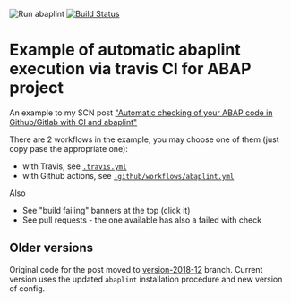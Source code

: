 ![Run abaplint](https://github.com/Pruebas-test/ABAPLINTED/workflows/Run%20abaplint/badge.svg)
[![Build Status](https://travis-ci.org/Pruebas-test/ABAPLINTED.svg?branch=master)](https://travis-ci.org/github/Pruebas-test/ABAPLINTED)

# Example of automatic abaplint execution via travis CI for ABAP project

An example to my SCN post ["Automatic checking of your ABAP code in Github/Gitlab with CI and abaplint"](https://blogs.sap.com/2018/12/25/automatic-checking-of-your-abap-code-in-githubgitlab-with-ci-and-abaplint
)


There are 2 workflows in the example, you may choose one of them (just copy pase the appropriate one):
- with Travis, see [`.travis.yml`](.travis.yml)
- with Github actions, see [`.github/workflows/abaplint.yml`](.github/workflows/abaplint.yml)

Also

- See "build failing" banners at the top (click it)
- See pull requests - the one available has also a failed with check

## Older versions

Original code for the post moved to [version-2018-12](https://github.com/sbcgua/abaplinted_sample/tree/version-2018-12) branch. Current version uses the updated `abaplint` installation procedure and new version of config.
